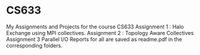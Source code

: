 # CS633
My Assignments and Projects for the course CS633
Assignment 1 : Halo Exchange using MPI collectives.
Assignment 2 : Topology Aware Collectives
Assignment 3 Parallel I/O
Reports for all are saved as readme.pdf in the corresponding folders.
